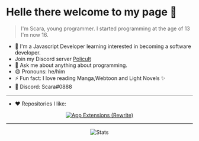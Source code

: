 # Helle there welcome to my page 👋

> I'm Scara, young programmer. I started programming at the age of 13 I'm now 16.

- 🔭 I'm a Javascript Developer learning interested in becoming a software developer. 
- Join my Discord server [Policult](https://discord.gg/B6H5CMN)
- 💬 Ask me about anything about programming.
- 😄 Pronouns: he/him
- ⚡ Fun fact: I love reading Manga,Webtoon and Light Novels ✨
- 💬 Discord: Scara#0888
---
- ❤ Repositories I like:
<div>
	<p align="center">
    <a href="https://github.com/Scarasect/pro-map">
			<img src="https://github-readme-stats.vercel.app/api/pin/?username=scarasect&show_icons=true&repo=pro-map&theme="meterial" alt="App Extensions (Rewrite)">
		</a>
	</p>
</div>

---

<div>
	<p align="center">
			<img src="https://github-readme-stats.vercel.app/api?username=Scarasect&show_icons=true&theme="material" alt="Stats">
		</a>
	</p>
</div>
